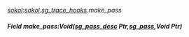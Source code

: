 _[sokol](../../modules/sokol/sokol-module.md):[sokol](../../modules/sokol/sokol-module.md).[sg\_trace\_hooks](../../modules/sokol/sokol-sg_trace_hooks.md).make\_pass_
##### Field make\_pass:Void([sg_pass_desc](../../modules/sokol/sokol-sg_pass_desc.md) Ptr,[sg_pass](../../modules/sokol/sokol-sg_pass.md),Void Ptr)
